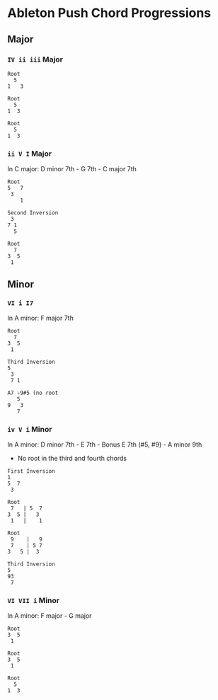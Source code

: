 # Ableton Push Chord Progressions

## Major

### `IV ii iii` Major

```
Root
  5
1   3

Root
  5
1  3

Root
  5
1  3
```

### `ii V I` Major

In C major: D minor 7th - G 7th - C major 7th

```
Root
5   7
 3
    1

Second Inversion
 3
7 1
  5

Root
  7
3  5
 1
```

## Minor

### `VI i I7`

In A minor: F major 7th

```
Root
  7
3  5
 1

Third Inversion
5
 3
 7 1

A7 ♭9#5 (no root
   5
9   3
   7
```

### `iv V i` Minor

In A minor: D minor 7th - E 7th - Bonus E 7th (#5, #9) - A minor 9th

- No root in the third and fourth chords

```
First Inversion
1
5  7
 3

Root
 7   | 5  7
3  5 |   3
 1   |    1

Root
 9    |   9
 7    | 5 7
3   5 |  3

Third Inversion
5
93
 7
```

### `VI VII i` Minor

In A minor: F major - G major

```
Root
3  5
 1

Root
3  5
 1

Root
  5
1  3
```
